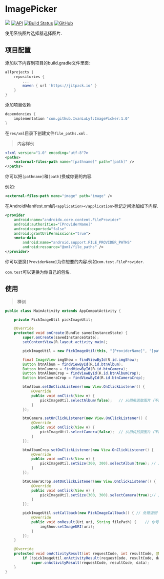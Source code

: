 # ImagePicker

[![](https://jitpack.io/v/IvanLuLyf/ImagePicker.svg)](https://jitpack.io/#IvanLuLyf/ImagePicker)
[![API](https://img.shields.io/badge/API-23%2B-blue.svg?style=flat)](https://android-arsenal.com/api?level=23)
[![Build Status](https://travis-ci.org/IvanLuLyf/ImagePicker.svg?branch=master)](https://travis-ci.org/IvanLuLyf/ImagePicker)
[![GitHub](https://img.shields.io/github/license/IvanLuLyf/ImagePicker.svg?color=blue)](https://github.com/IvanLuLyf/ImagePicker/blob/master/LICENSE)

使用系统图片选择器选择图片.

## 项目配置

添加以下内容到项目的build.gradle文件里面:

```gradle
allprojects {
    repositories {
        ...
        maven { url 'https://jitpack.io' }
    }
}
```

添加项目依赖

```gradle
dependencies {
    implementation 'com.github.IvanLuLyf:ImagePicker:1.0'
}
```

在```res/xml```目录下创建文件```file_paths.xml``` .

> 内容样例

```xml
<?xml version="1.0" encoding="utf-8"?>
<paths>
    <external-files-path name="[pathname]" path="[path]" />
</paths>
```

你可以把```[pathname]```和```[path]```换成你要的内容.

例如: 

```xml
<external-files-path name="image" path="image" />
```

在AndroidManifest.xml的```<application></application>```标记之间添加如下内容.

```xml
<provider
    android:name="androidx.core.content.FileProvider"
    android:authorities="[ProviderName]"
    android:exported="false"
    android:grantUriPermissions="true">
    <meta-data
        android:name="android.support.FILE_PROVIDER_PATHS"
        android:resource="@xml/file_paths" />
</provider>
```

你可以更换```[ProviderName]```为你想要的内容.例如```com.test.FileProvider```.

```com.test```可以更换为你自己的包名.

## 使用

> 样例

```java
public class MainActivity extends AppCompatActivity {

    private PickImageUtil pickImageUtil;

    @Override
    protected void onCreate(Bundle savedInstanceState) {
        super.onCreate(savedInstanceState);
        setContentView(R.layout.activity_main);

        pickImageUtil = new PickImageUtil(this, "[ProviderName]", "[pathname]"); //换成你上面定义的内容

        final ImageView imgShow = findViewById(R.id.imgShow);
        Button btnAlbum = findViewById(R.id.btnAlbum);
        Button btnCamera = findViewById(R.id.btnCamera);
        Button btnAlbumCrop = findViewById(R.id.btnAlbumCrop);
        Button btnCameraCrop = findViewById(R.id.btnCameraCrop);

        btnAlbum.setOnClickListener(new View.OnClickListener() {
            @Override
            public void onClick(View v) {
                pickImageUtil.selectAlbum(false);   // 从相册选取图片（不裁剪）
            }
        });

        btnCamera.setOnClickListener(new View.OnClickListener() {
            @Override
            public void onClick(View v) {
                pickImageUtil.selectCamera(false);  // 从相机拍摄图片（不裁剪）
            }
        });

        btnAlbumCrop.setOnClickListener(new View.OnClickListener() {
            @Override
            public void onClick(View v) {
                pickImageUtil.setSize(300, 300).selectAlbum(true); // 从相册选取图片并裁剪,图片大小为300x300
            }
        });

        btnCameraCrop.setOnClickListener(new View.OnClickListener() {
            @Override
            public void onClick(View v) {
                pickImageUtil.setSize(300, 300).selectCamera(true);// 从相机拍摄图片并裁剪,图片大小为300x300
            }
        });

        pickImageUtil.setCallback(new PickImageCallback() { // 处理返回
            @Override
            public void onResult(Uri uri, String filePath) {    // 你可以直接使用uri或者用文件路径
                imgShow.setImageURI(uri);
            }
        });
    }

    @Override
    protected void onActivityResult(int requestCode, int resultCode, @Nullable Intent data) { //处理onActivityResult
        if (!pickImageUtil.onActivityResult(requestCode, resultCode, data))
            super.onActivityResult(requestCode, resultCode, data);
    }
}
```
